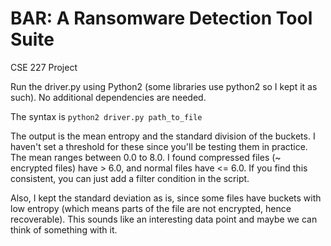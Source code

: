 # BAR: A Ransomware Detection Tool Suite
CSE 227 Project


Run the driver.py using Python2 (some libraries use python2 so I kept it as such). No additional dependencies are needed.

The syntax is `python2 driver.py path_to_file`

The output is the mean entropy and the standard division of the buckets.
I haven't set a threshold for these since you'll be testing them in practice.
The mean ranges between 0.0 to 8.0. I found compressed files (~ encrypted files) have > 6.0, and normal files have <= 6.0.
If you find this consistent, you can just add a filter condition in the script. 

Also, I kept the standard deviation as is, since some files have buckets with low entropy (which means parts of the file are not encrypted, hence recoverable).
This sounds like an interesting data point and maybe we can think of something with it.
